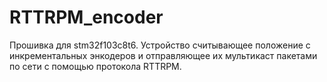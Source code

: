 # RTTRPM_encoder
Прошивка для stm32f103c8t6. Устройство считывающее положение с инкрементальных энкодеров и отправляющее их мультикаст пакетами по сети с помощью протокола RTTRPM.
